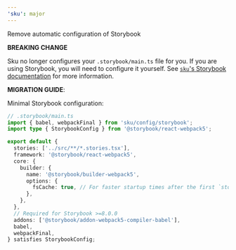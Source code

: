 ```yaml
---
'sku': major
---
```


Remove automatic configuration of Storybook

**BREAKING CHANGE**

Sku no longer configures your `.storybook/main.ts` file for you. If you are using Storybook, you will need to configure it yourself. See [`sku`'s Storybook documentation][storybook docs] for more information.

**MIGRATION GUIDE**:

Minimal Storybook configuration:

```ts
// .storybook/main.ts
import { babel, webpackFinal } from 'sku/config/storybook';
import type { StorybookConfig } from '@storybook/react-webpack5';

export default {
  stories: ['../src/**/*.stories.tsx'],
  framework: '@storybook/react-webpack5',
  core: {
    builder: {
      name: '@storybook/builder-webpack5',
      options: {
        fsCache: true, // For faster startup times after the first `storybook dev`
      },
    },
  },
  // Required for Storybook >=8.0.0
  addons: ['@storybook/addon-webpack5-compiler-babel'],
  babel,
  webpackFinal,
} satisfies StorybookConfig;
```

[storybook docs]: https://seek-oss.github.io/sku/#/./docs/storybook
